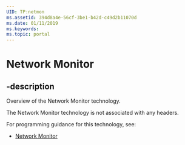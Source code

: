 ```yaml
---
UID: TP:netmon
ms.assetid: 394d8a4e-56cf-3be1-b42d-c49d2b11070d
ms.date: 01/11/2019
ms.keywords: 
ms.topic: portal
---
```


# Network Monitor

## -description

Overview of the Network Monitor technology.

The Network Monitor technology is not associated with any headers.

For programming guidance for this technology, see:
* [Network Monitor](/windows/desktop/netmon2)

